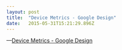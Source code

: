 ```yaml
---
layout: post 
title:  "Device Metrics - Google Design" 
date:   2015-05-31T15:21:29.896Z 
---
```


 &mdash;[Device Metrics - Google Design](https://www.google.com/design/tool/devices/)
